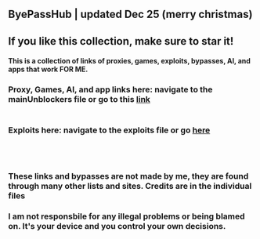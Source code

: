 ## ByePassHub | updated Dec 25 (merry christmas)
## If you like this collection, make sure to star it!
#### This is a collection of links of proxies, games, exploits, bypasses, AI, and apps that work FOR ME.  <br>
### Proxy, Games, AI, and app links here: navigate to the mainUnblockers file or go to this [link](https://github.com/wea-f/ByePassHub/blob/main/mainUnblockers.md) <br> <br>
 ### Exploits here: navigate to the exploits file or go [here](https://github.com/wea-f/ByePassHub/blob/main/Exploits.md)
<br>  <br>
### These links and bypasses are not made by me, they are found through many other lists and sites. Credits are in the individual files
### I am not responsbile for any illegal problems or being blamed on. It's your device and you control your own decisions. 
